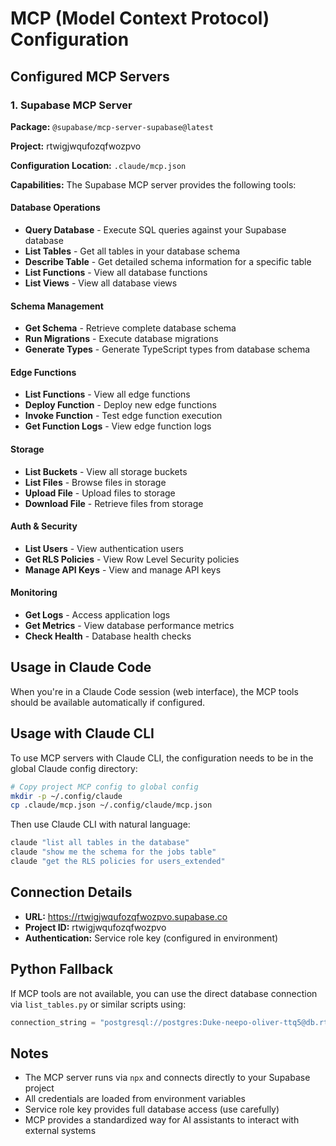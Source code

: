 # MCP (Model Context Protocol) Configuration

## Configured MCP Servers

### 1. Supabase MCP Server

**Package:** `@supabase/mcp-server-supabase@latest`

**Project:** rtwigjwqufozqfwozpvo

**Configuration Location:** `.claude/mcp.json`

**Capabilities:**
The Supabase MCP server provides the following tools:

#### Database Operations
- **Query Database** - Execute SQL queries against your Supabase database
- **List Tables** - Get all tables in your database schema
- **Describe Table** - Get detailed schema information for a specific table
- **List Functions** - View all database functions
- **List Views** - View all database views

#### Schema Management
- **Get Schema** - Retrieve complete database schema
- **Run Migrations** - Execute database migrations
- **Generate Types** - Generate TypeScript types from database schema

#### Edge Functions
- **List Functions** - View all edge functions
- **Deploy Function** - Deploy new edge functions
- **Invoke Function** - Test edge function execution
- **Get Function Logs** - View edge function logs

#### Storage
- **List Buckets** - View all storage buckets
- **List Files** - Browse files in storage
- **Upload File** - Upload files to storage
- **Download File** - Retrieve files from storage

#### Auth & Security
- **List Users** - View authentication users
- **Get RLS Policies** - View Row Level Security policies
- **Manage API Keys** - View and manage API keys

#### Monitoring
- **Get Logs** - Access application logs
- **Get Metrics** - View database performance metrics
- **Check Health** - Database health checks

## Usage in Claude Code

When you're in a Claude Code session (web interface), the MCP tools should be available automatically if configured.

## Usage with Claude CLI

To use MCP servers with Claude CLI, the configuration needs to be in the global Claude config directory:

```bash
# Copy project MCP config to global config
mkdir -p ~/.config/claude
cp .claude/mcp.json ~/.config/claude/mcp.json
```

Then use Claude CLI with natural language:
```bash
claude "list all tables in the database"
claude "show me the schema for the jobs table"
claude "get the RLS policies for users_extended"
```

## Connection Details

- **URL:** https://rtwigjwqufozqfwozpvo.supabase.co
- **Project ID:** rtwigjwqufozqfwozpvo
- **Authentication:** Service role key (configured in environment)

## Python Fallback

If MCP tools are not available, you can use the direct database connection via `list_tables.py` or similar scripts using:

```python
connection_string = "postgresql://postgres:Duke-neepo-oliver-ttq5@db.rtwigjwqufozqfwozpvo.supabase.co:5432/postgres"
```

## Notes

- The MCP server runs via `npx` and connects directly to your Supabase project
- All credentials are loaded from environment variables
- Service role key provides full database access (use carefully)
- MCP provides a standardized way for AI assistants to interact with external systems
